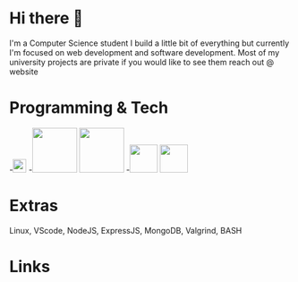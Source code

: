 # Hi there 👋
I'm a Computer Science student I build a little bit of everything but currently I'm focused on web development and software development.
Most of my university projects are private if you would like to see them reach out @ website

# Programming & Tech
-<img src="https://www.freepnglogos.com/uploads/html5-logo-png/html5-logo-devextreme-multi-purpose-controls-html-javascript-3.png" width="24">
-<img src="https://logos-world.net/wp-content/uploads/2022/07/Java-Symbol.png" width="80"> <img src="https://logodownload.org/wp-content/uploads/2019/10/python-logo-2.png" width="80">
-<img src="https://upload.wikimedia.org/wikipedia/commons/thumb/1/18/C_Programming_Language.svg/926px-C_Programming_Language.svg.png" width="50"> <img src="https://upload.wikimedia.org/wikipedia/commons/thumb/1/18/ISO_C%2B%2B_Logo.svg/1822px-ISO_C%2B%2B_Logo.svg.png" width="50">









# Extras

Linux, VScode, NodeJS, ExpressJS, MongoDB, Valgrind, BASH

# Links
